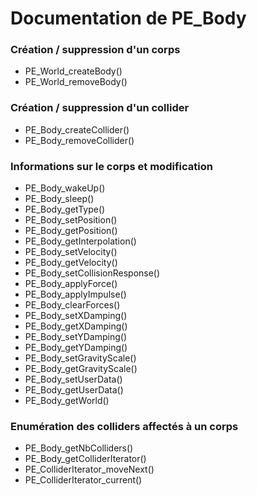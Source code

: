 # Documentation de PE_Body

### Création / suppression d'un corps

- PE_World_createBody()
- PE_World_removeBody()

### Création / suppression d'un collider

- PE_Body_createCollider()
- PE_Body_removeCollider()

### Informations sur le corps et modification

- PE_Body_wakeUp()
- PE_Body_sleep()
- PE_Body_getType()
- PE_Body_setPosition()
- PE_Body_getPosition()
- PE_Body_getInterpolation()
- PE_Body_setVelocity()
- PE_Body_getVelocity()
- PE_Body_setCollisionResponse()
- PE_Body_applyForce()
- PE_Body_applyImpulse()
- PE_Body_clearForces()
- PE_Body_setXDamping()
- PE_Body_getXDamping()
- PE_Body_setYDamping()
- PE_Body_getYDamping()
- PE_Body_setGravityScale()
- PE_Body_getGravityScale()
- PE_Body_setUserData()
- PE_Body_getUserData()
- PE_Body_getWorld()

### Enumération des colliders affectés à un corps

- PE_Body_getNbColliders()
- PE_Body_getColliderIterator()
- PE_ColliderIterator_moveNext()
- PE_ColliderIterator_current()